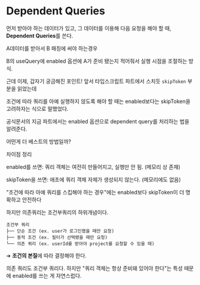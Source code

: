 # **Dependent Queries**

<aside>

먼저 받아야 하는 데이터가 있고, 그 데이터를 이용해 다음 요청을 해야 할 때, **Dependent Queries**를 쓴다.

</aside>

A데이터를 받아서 B 패칭에 써야 하는경우

B의 useQuery에 enabled 옵션에 A가 준비 됐는지 적어줘서 실행 시점을 조절하는 방식.

근데 이제, 갑자기 궁금해진 포인트! 앞서 타입스크립트 파트에서 스치듯 `skipToken` 부분을 읽었는데

조건에 따라 쿼리를 아예 실행하지 않도록 해야 할 때는 enabled보다는 skipToken을 고려하자는 식으로 말했었다.

공식문서의 지금 파트에서는 enabled 옵션으로 dependent query를 처리하는 법을 알려준다.

어떤게 더 베스트의 방법일까?

차이점 정리

enabled를 쓰면:
쿼리 객체는 여전히 만들어지고, 실행만 안 됨. (메모리 상 존재)

skipToken을 쓰면:
애초에 쿼리 객체 자체가 생성되지 않는다. (메모리에도 없음)

"조건에 따라 아예 쿼리를 스킵해야 하는 경우"에는 enabled보다 skipToken이 더 명확하고 안전하다

하지만 의존쿼리는 조건부쿼리의 하위개념이다.

```
조건부 쿼리
├── 단순 조건 (ex. user가 로그인했을 때만 요청)
├── 동적 조건 (ex. 필터가 선택됐을 때만 요청)
└── 의존 쿼리 (ex. userId를 받아야 project를 요청할 수 있을 때)
```

➔ **조건의 본질**에 따라 결정해야 한다.

의존 쿼리도 조건부 쿼리다. 하지만 "쿼리 객체는 항상 준비돼 있어야 한다"는 특성 때문에 enabled를 쓰는 게 자연스럽다.
